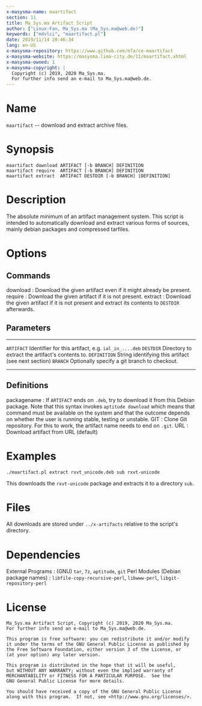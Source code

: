 ```yaml
---
x-masysma-name: maartifact
section: 11
title: Ma_Sys.ma Artifact Script
author: ["Linux-Fan, Ma_Sys.ma (Ma_Sys.ma@web.de)"]
keywords: ["mdvlci", "maartifact.pl"]
date: 2019/11/14 20:46:34
lang: en-US
x-masysma-repository: https://www.github.com/m7a/co-maartifact
x-masysma-website: https://masysma.lima-city.de/11/maartifact.xhtml
x-masysma-owned: 1
x-masysma-copyright: |
  Copyright (c) 2019, 2020 Ma_Sys.ma.
  For further info send an e-mail to Ma_Sys.ma@web.de.
---
```

Name
====

`maartifact` -- download and extract archive files.

Synopsis
========

	maartifact download ARTIFACT [-b BRANCH] DEFINITION
	maartifact require  ARTIFACT [-b BRANCH] DEFINITION
	maartifact extract  ARTIFACT DESTDIR [-b BRANCH] [DEFINITION]

Description
===========

The absolute minimum of an artifact management system.
This script is intended to automatically download and extract various forms
of sources, mainly debian packages and compressed tarfiles.

Options
=======

## Commands

download
:   Download the given artifact even if it might already be present.
require
:   Download the given artifact if it is not present.
extract
:   Download the given artifact if it is not present and extract its contents
    to `DESTDIR` afterwards.

## Parameters

------------  ---------------------------------------------------
`ARTIFACT`    Identifier for this artifact, e.g. `ial_in_....deb`
`DESTDIR`     Directory to extract the artifact's contents to.
`DEFINITION`  String identifying this artifact (see next section)
`BRANCH`      Optionally specify a git branch to checkout.
------------  ---------------------------------------------------

## Definitions

packagename
:   If `ARTIFACT` ends on `.deb`, try to download it from this Debian
    package. Note that this syntax invokes `aptitude download` which means that
    command must be available on the system and that the outcome depends on
    whether the user is running stable, testing or unstable.
GIT
:   Clone Git repository. For this to work, the artifact name needs to end on
    `.git`.
URL
:   Download artifact from URL (default)

Examples
========

	./maartifact.pl extract rxvt_unicode.deb sub rxvt-unicode

This downloads the `rxvt-unicode` package and extracts it to a directory `sub`.

Files
=====

All downloads are stored under `../x-artifacts` relative to the script's
directory.

Dependencies
============

External Programs
:   (GNU) `tar`, `7z`, `aptitude`, `git`
Perl Modules (Debian package names)
:   `libfile-copy-recursive-perl`, `libwww-perl`, `libgit-repository-perl`

License
=======

	Ma_Sys.ma Artifact Script, Copyright (c) 2019, 2020 Ma_Sys.ma.
	For further info send an e-mail to Ma_Sys.ma@web.de.
	
	This program is free software: you can redistribute it and/or modify
	it under the terms of the GNU General Public License as published by
	the Free Software Foundation, either version 3 of the License, or
	(at your option) any later version.
	
	This program is distributed in the hope that it will be useful,
	but WITHOUT ANY WARRANTY; without even the implied warranty of
	MERCHANTABILITY or FITNESS FOR A PARTICULAR PURPOSE.  See the
	GNU General Public License for more details.
	
	You should have received a copy of the GNU General Public License
	along with this program.  If not, see <http://www.gnu.org/licenses/>.
